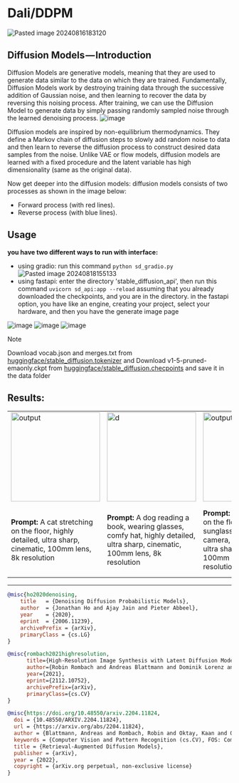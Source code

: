 # Dali/DDPM



![Pasted image 20240816183120](https://github.com/user-attachments/assets/3d9a8ff5-be7d-4c28-ba42-ec89fe2aa031)

## Diffusion Models — Introduction
Diffusion Models are generative models, meaning that they are used to generate data similar to the data on which they are trained. Fundamentally, Diffusion Models work by destroying training data through the successive addition of Gaussian noise, and then learning to recover the data by reversing this noising process. After training, we can use the Diffusion Model to generate data by simply passing randomly sampled noise through the learned denoising process.
![image](https://github.com/user-attachments/assets/9d18359f-dea3-49ec-82de-6a4a15770b39)

Diffusion models are inspired by non-equilibrium thermodynamics. They define a Markov chain of diffusion steps to slowly add random noise to data and then learn to reverse the diffusion process to construct desired data samples from the noise. Unlike VAE or flow models, diffusion models are learned with a fixed procedure and the latent variable has high dimensionality (same as the original data).

Now get deeper into the diffusion models:
diffusion models consists of two processes as shown in the image below:

- Forward process (with red lines).
- Reverse process (with blue lines).


## Usage
**you have two different ways to run with interface:**
- using gradio: run this command `python sd_gradio.py`
  ![Pasted image 20240818155133](https://github.com/user-attachments/assets/41036af9-98cd-4476-9435-74d196c32c35)
- using fastapi: enter the directory 'stable_diffusion_api', then run this command `uvicorn sd_api:app --reload` assuming that you already downloaded the checkpoints, and you are in the directory.
in the fastapi option, you have like an engine, creating your project, select your hardware, and then you have the generate image page

![image](https://github.com/user-attachments/assets/cab2879c-6a16-4bce-af48-e8af7fa1673c)
![image](https://github.com/user-attachments/assets/41a38b75-87fb-48ac-8d82-dedf4695d51c)
![image](https://github.com/user-attachments/assets/fdc43eb0-3fa5-42b6-bcdc-af612dbb20fa)






> [!NOTE]
> Download vocab.json and merges.txt from [huggingface/stable_diffusion.tokenizer](https://huggingface.co/runwayml/stable-diffusion-v1-5/tree/main/tokenizer) and 
> Download v1-5-pruned-emaonly.ckpt from [huggingface/stable_diffusion.checpoints](https://huggingface.co/runwayml/stable-diffusion-v1-5/tree/main) and save it in the data folder





## Results:

<table>
  <tr>
    <td><img src="https://github.com/user-attachments/assets/83f8d84f-754c-49cb-ab33-73eaa66805d3" alt="output" width="200"/></td>
    <td><img src="https://github.com/user-attachments/assets/90104a77-db5b-4031-b91d-d4d89b78b764" alt="d" width="200"/></td>
    <td><img src="https://github.com/user-attachments/assets/24478566-b22e-41be-adcc-e77cd3d9dff9" alt="output_image" width="200"/></td>
    <td><img src="https://github.com/user-attachments/assets/26c059b3-7437-41ab-8307-3a7e4a3793f2" alt="s" width="200"/></td>
    <td><img src="https://github.com/user-attachments/assets/4cba0dfe-38c3-40c1-890d-f83559c49132" alt="test" width="200"/></td>
  </tr>
  <tr>
    <td><b>Prompt:</b> A cat stretching on the floor, highly detailed, ultra sharp, cinematic, 100mm lens, 8k resolution</td>
    <td><b>Prompt:</b> A dog reading a book, wearing glasses, comfy hat, highly detailed, ultra sharp, cinematic, 100mm lens, 8k resolution</td>
    <td><b>Prompt:</b> A dog stretching on the floor wearing sunglasses, looking to the camera, highly detailed, ultra sharp, cinematic, 100mm lens, 8k resolution</td>
    <td><b>Prompt:</b> An astronaut on the moon, highly detailed, ultra sharp, cinematic, 100mm lens, 8k resolution</td>
    <td><b>Prompt:</b> A black dog sitting between a bush and a pair of green pants standing up with nobody inside them, highly detailed, ultra sharp, cinematic, 100mm lens, 8k resolution</td>
  </tr>
</table>



---
```BibTex
@misc{ho2020denoising,
    title   = {Denoising Diffusion Probabilistic Models},
    author  = {Jonathan Ho and Ajay Jain and Pieter Abbeel},
    year    = {2020},
    eprint  = {2006.11239},
    archivePrefix = {arXiv},
    primaryClass = {cs.LG}
}

@misc{rombach2021highresolution,
      title={High-Resolution Image Synthesis with Latent Diffusion Models}, 
      author={Robin Rombach and Andreas Blattmann and Dominik Lorenz and Patrick Esser and Björn Ommer},
      year={2021},
      eprint={2112.10752},
      archivePrefix={arXiv},
      primaryClass={cs.CV}
}

@misc{https://doi.org/10.48550/arxiv.2204.11824,
  doi = {10.48550/ARXIV.2204.11824},
  url = {https://arxiv.org/abs/2204.11824},
  author = {Blattmann, Andreas and Rombach, Robin and Oktay, Kaan and Ommer, Björn},
  keywords = {Computer Vision and Pattern Recognition (cs.CV), FOS: Computer and information sciences, FOS: Computer and information sciences},
  title = {Retrieval-Augmented Diffusion Models},
  publisher = {arXiv},
  year = {2022},  
  copyright = {arXiv.org perpetual, non-exclusive license}
}
```
